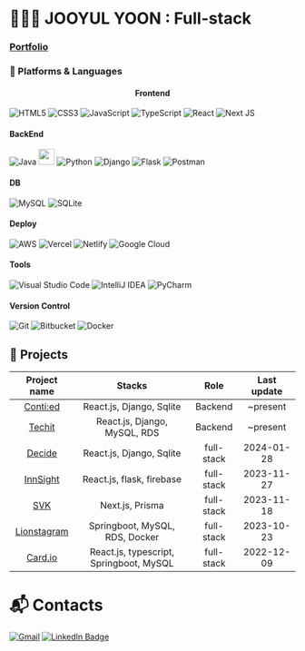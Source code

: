 # 🧑🏻‍💻 JOOYUL YOON : Full-stack
### [Portfolio](https://scented-lyre-1a5.notion.site/Jooyul-s-Resume-8a156dff49ba4aedbbaa3d6fd18ad777?pvs=4)

### 💪 Platforms & Languages
#### <center>Frontend</center>
![HTML5](https://img.shields.io/badge/HTML5-E34F26.svg?&style=for-the-badge&logo=HTML5&logoColor=white)
![CSS3](https://img.shields.io/badge/CSS3-1572B6.svg?&style=for-the-badge&logo=CSS3&logoColor=white)
![JavaScript](https://img.shields.io/badge/JavaScript-F7DF1E.svg?&style=for-the-badge&logo=JavaScript&logoColor=white)
![TypeScript](https://img.shields.io/badge/TypeScript-3178C6.svg?&style=for-the-badge&logo=TypeScript&logoColor=white)
![React](https://img.shields.io/badge/react-%2320232a.svg?style=for-the-badge&logo=react&logoColor=%2361DAFB)
![Next JS](https://img.shields.io/badge/Next-black?style=for-the-badge&logo=next.js&logoColor=white)
#### BackEnd
![Java](https://img.shields.io/badge/java-%23ED8B00.svg?style=for-the-badge&logo=java&logoColor=white)
<img src="https://img.shields.io/badge/SpringBoot-6DB33F?style=flat-square&logo=Spring&logoColor=white" height=28 />
![Python](https://img.shields.io/badge/python-3670A0?style=for-the-badge&logo=python&logoColor=ffdd54)
![Django](https://img.shields.io/badge/Django-092E20?style=for-the-badge&logo=django&logoColor=white)
![Flask](https://img.shields.io/badge/Flask-000000?style=for-the-badge&logo=flask&logoColor=white)
![Postman](https://img.shields.io/badge/Postman-FF6C37?style=for-the-badge&logo=postman&logoColor=white)
#### DB 
![MySQL](https://img.shields.io/badge/mysql-%2300f.svg?style=for-the-badge&logo=mysql&logoColor=white)
![SQLite](https://img.shields.io/badge/sqlite-%2307405e.svg?style=for-the-badge&logo=sqlite&logoColor=white)
#### Deploy
![AWS](https://img.shields.io/badge/Amazon_AWS-232F3E?style=for-the-badge&logo=amazon-aws&logoColor=white)
![Vercel](https://img.shields.io/badge/Vercel-000000?style=for-the-badge&logo=vercel&logoColor=white)
![Netlify](https://img.shields.io/badge/netlify-%23000000.svg?style=for-the-badge&logo=netlify&logoColor=#00C7B7)
![Google Cloud](https://img.shields.io/badge/Google_Cloud-4285F4?style=for-the-badge&logo=google-cloud&logoColor=white)
#### Tools
![Visual Studio Code](https://img.shields.io/badge/Visual%20Studio%20Code-007ACC.svg?&style=for-the-badge&logo=Visual%20Studio%20Code&logoColor=white)
![IntelliJ IDEA](https://img.shields.io/badge/IntelliJIDEA-000000.svg?style=for-the-badge&logo=intellij-idea&logoColor=white)
![PyCharm](https://img.shields.io/badge/pycharm-143?style=for-the-badge&logo=pycharm&logoColor=black&color=black&labelColor=green)
#### Version Control
![Git](https://img.shields.io/badge/Git-F05032.svg?&style=for-the-badge&logo=Git&logoColor=white)
![Bitbucket](https://img.shields.io/badge/bitbucket-%230047B3.svg?style=for-the-badge&logo=bitbucket&logoColor=white) 
![Docker](https://img.shields.io/badge/docker-%230db7ed.svg?style=for-the-badge&logo=docker&logoColor=white)

## 🌟 Projects
|Project name|Stacks|Role|Last update|
|:----:|:----:|:----:|:----:|
|[Conti:ed](https://github.com/Conti-ed/client)|React.js, Django, Sqlite|Backend|~present|
|[Techit](https://github.com/LIKELION-Techit-Backend/techit)|React.js, Django, MySQL, RDS|Backend|~present|
|[Decide](https://github.com/likelion-sjsu/hackathon)|React.js, Django, Sqlite|full-stack|2024-01-28|
|[InnSight](https://github.com/trishnguyen2001/cmpe165-likehome)|React.js, flask, firebase|full-stack|2023-11-27|
|[SVK](https://github.com/chaejunlee/svk)|Next.js, Prisma|full-stack|2023-11-18|
|[Lionstagram](https://github.com/jooyul-yoon/SJSULikeLionJava)|Springboot, MySQL, RDS, Docker|full-stack|2023-10-23|
|[Card.io](https://github.com/cardotio)|React.js, typescript, Springboot, MySQL|full-stack|2022-12-09|

# :mailbox_with_mail: Contacts
<!-- [![Tech Blog Badge](http://img.shields.io/badge/-Tech%20blog-black?style=flat-square&logo=github&link=https://soo-vely-dev.tistory.com/)](https://soo-vely-dev.tistory.com/) -->
[![Gmail](https://img.shields.io/badge/Gmail-D14836?style=for-the-badge&logo=gmail&logoColor=white)](mailto:juyeolyoon@gmail.com)
[![LinkedIn Badge](https://img.shields.io/badge/LinkedIn-0077B5?style=for-the-badge&logo=linkedin&logoColor=white)](https://www.linkedin.com/in/jooyul-yoon/)
